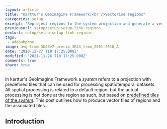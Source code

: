 ```yaml
---
layout: article
title: "Karttur's GeoImagine Framework:<br />Vectorise regions"
categories: setup
excerpt: "Reproject regions to the system projection and generate a vector file of the region and the associated tiles"
previousurl: setup/setup-setup-link-regions
nexturl: setup/setup-setup-link-regions
tags:
 - addsubproc
image: avg-trmm-3b43v7-precip_3B43_trmm_2001-2016_A
date: '2020-12-27 T18:17:25.000Z'
modified: '2021-11-26 T18:17:25.000Z'
comments: true
share: true
---
```

<script src="https://karttur.github.io/common/assets/js/karttur/togglediv.js"></script>

In karttur's GeoImagine Framework a _system_ refers to a projection with predefined tiles that can be used for processing spatiotemporal datasets. All spatial processing is related to a default region, but the actual processing is not done at the region as such, but based on [predefined tiles of the _system_](../setup-region-tiling/). This post outlines how to produce vector files of regions and the associated tiles.

## Introduction
